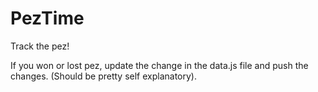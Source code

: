 # PezTime

Track the pez!

If you won or lost pez, update the change in the data.js file and push the changes. (Should be pretty self explanatory). 
